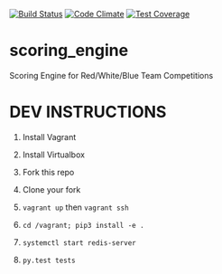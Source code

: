 [![Build Status](https://travis-ci.org/pwnbus/scoring_engine.svg?branch=master)](https://travis-ci.org/pwnbus/scoring_engine)
[![Code Climate](https://codeclimate.com/github/pwnbus/scoring_engine/badges/gpa.svg)](https://codeclimate.com/github/pwnbus/scoring_engine)
[![Test Coverage](https://codeclimate.com/github/pwnbus/scoring_engine/badges/coverage.svg)](https://codeclimate.com/github/pwnbus/scoring_engine/coverage)
# scoring_engine
Scoring Engine for Red/White/Blue Team Competitions

# DEV INSTRUCTIONS

1. Install Vagrant

2. Install Virtualbox

3. Fork this repo

4. Clone your fork

5. `vagrant up` then `vagrant ssh`

6. `cd /vagrant; pip3 install -e .`

7. `systemctl start redis-server`

8. `py.test tests`
